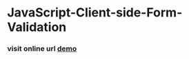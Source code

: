 # JavaScript-Client-side-Form-Validation

### visit online url [demo](https://atifbajwa.github.io/JavaScript-Client-side-Form-Validation/)
